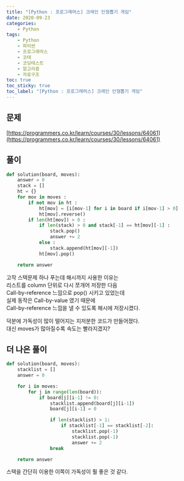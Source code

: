 ```yaml
---
title: "[Python : 프로그래머스] 크레인 인형뽑기 게임"
date: 2020-09-23
categories:
    - Python
tags:
    - Python
    - 파이썬
    - 프로그래머스
    - 코테
    - 코딩테스트
    - 알고리즘
    - 자료구조
toc: true
toc_sticky: true
toc_label: "[Python : 프로그래머스] 크레인 인형뽑기 게임"
---
```

## 문제
[https://programmers.co.kr/learn/courses/30/lessons/64061](https://programmers.co.kr/learn/courses/30/lessons/64061)
## 풀이
```python
def solution(board, moves):
    answer = 0
    stack = []
    ht = {}
    for mov in moves :
        if not mov in ht :
            ht[mov] = [i[mov-1] for i in board if i[mov-1] > 0]
            ht[mov].reverse()
        if len(ht[mov]) > 0 :
            if len(stack) > 0 and stack[-1] == ht[mov][-1] :
                stack.pop()
                answer += 2
            else :
                stack.append(ht[mov][-1])
            ht[mov].pop()

    return answer
```
고작 스택문제 하나 푸는데 해시까지 사용한 이유는  
리스트를 column 단위로 다시 쪼개어 저장한 다음  
Call-by-reference 느낌으로 pop() 시키고 있었는데  
실제 동작은 Call-by-value 였기 때문에  
Call-by-reference 느낌을 낼 수 있도록 해시에 저장시켰다.
  
덕분에 가독성이 많이 떨어지는 지저분한 코드가 만들어졌다.  
대신 moves가 많아질수록 속도는 빨라지겠지?  
## 더 나은 풀이
```python
def solution(board, moves):
    stacklist = []
    answer = 0

    for i in moves:
        for j in range(len(board)):
            if board[j][i-1] != 0:
                stacklist.append(board[j][i-1])
                board[j][i-1] = 0

                if len(stacklist) > 1:
                    if stacklist[-1] == stacklist[-2]:
                        stacklist.pop(-1)
                        stacklist.pop(-1)
                        answer += 2     
                break

    return answer
```
스택을 간단히 이용한 이쪽이 가독성이 훨 좋은 것 같다.  